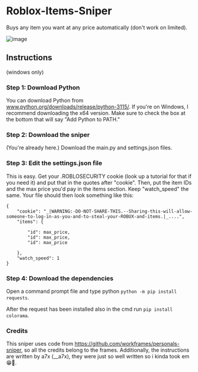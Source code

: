 # Roblox-Items-Sniper
Buys any item you want at any price automatically (don't work on limited).

![image](https://github.com/Yoxile/Roblox-Items-Sniper/assets/147896038/49dfc4b8-a81f-4761-9987-cacbe005ac41)




## Instructions
(windows only)

### Step 1: Download Python
You can download Python from www.python.org/downloads/release/python-3115/. If you're on Windows, I recommend downloading the x64 version. Make sure to check the box at the bottom that will say "Add Python to PATH."

### Step 2: Download the sniper
(You're already here.) Download the main.py and settings.json files.

### Step 3: Edit the settings.json file
This is easy. Get your .ROBLOSECURITY cookie (look up a tutorial for that if you need it) and put that in the quotes after "cookie". Then, put the item IDs and the max price you'd pay in the items section. Keep "watch_speed" the same. Your file should then look something like this:
```
{
    "cookie": "_|WARNING:-DO-NOT-SHARE-THIS.--Sharing-this-will-allow-someone-to-log-in-as-you-and-to-steal-your-ROBUX-and-items.|_....",
    "items": {
        
        "id": max_price,
        "id": max_price,
        "id": max_price

    },
    "watch_speed": 1
}
```

### Step 4: Download the dependencies
Open a command prompt file and type python ```python -m pip install requests```.

After the request has been installed also in the cmd run ```pip install colorama```.





### Credits
This sniper uses code from https://github.com/workframes/personals-sniper, so all the credits belong to the frames.
Additionally, the instructions are written by a7x (__a7x), they were just so well written so i kinda took em 😁🙏.
